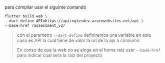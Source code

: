 para compilar usar el siguinte comando
```sh
flutter build web \
--dart-define API=https://apiinglesdev.azurewebsites.net/api \
--base-href /assessment_v3/ 
```
> con el parametro  `--dart-define` definiremos una variable en este caso es API la cual tiene de valor la url de la api a consumir.
>
> En conso de que la web no se aloge en el home raiz usar `--base-href` para indicar cual sera la raiz del proyecto